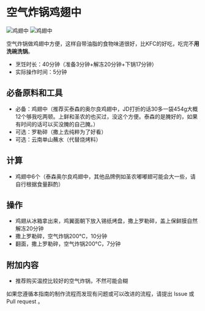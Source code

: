 # 空气炸锅鸡翅中

![鸡翅中](./鸡翅中_0.jpg)
![鸡翅中](./鸡翅中_1.jpg)

空气炸锅做鸡翅中方便，这样自带油脂的食物味道很好，比KFC的好吃，吃完不**用洗碗洗锅**。

- 烹饪时长：40分钟（准备3分钟+解冻20分钟+下锅17分钟）
- 实际操作时间：5分钟

## 必备原料和工具

- 必备：鸡翅中（推荐买泰森的奥尔良鸡翅中，JD打折的话30多一袋454g大概12个够我吃两顿。上鲜和圣农的也买过，没这个方便。泰森的是腌好的，如果有时间的话可以买没腌的自己腌。）
- 可选：罗勒碎（撒上去纯粹为了好看）
- 可选：云南单山蘸水（代替烧烤料）

## 计算

- 鸡翅中6个（泰森奥尔良鸡翅中，其他品牌例如圣农嘟嘟翅可能会大一些，请自行根据食量斟酌）

## 操作

- 鸡翅从冰箱拿出来，鸡翼面朝下放入锡纸烤盘，撒上罗勒碎，盖上保鲜膜自然解冻20分钟
- 撒上罗勒碎，空气炸锅200°C，10分钟
- 翻面，撒上罗勒碎，空气炸锅200°C，7分钟

## 附加内容

- 推荐购买温控比较好的空气炸锅，不然可能会糊

如果您遵循本指南的制作流程而发现有问题或可以改进的流程，请提出 Issue 或 Pull request 。

